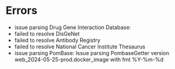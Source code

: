 # Errors

- issue parsing Drug Gene Interaction Database: 
- failed to resolve DisGeNet
- failed to resolve Antibody Registry
- failed to resolve National Cancer Institute Thesaurus
- issue parsing PomBase: Issue parsing PombaseGetter version web_2024-05-25-prod.docker_image with fmt %Y-%m-%d
